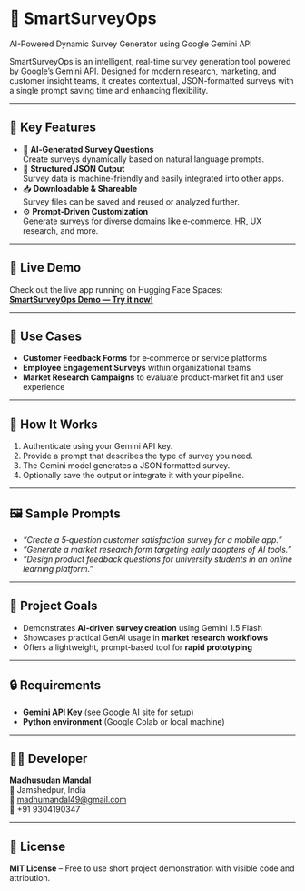 # 🤖 SmartSurveyOps
AI-Powered Dynamic Survey Generator using Google Gemini API

SmartSurveyOps is an intelligent, real-time survey generation tool powered by Google’s Gemini API. Designed for modern research, marketing, and customer insight teams, it creates contextual, JSON-formatted surveys with a single prompt  saving time and enhancing flexibility.

---

## 🌟 Key Features

- 🔮 **AI‑Generated Survey Questions**  
  Create surveys dynamically based on natural language prompts.  
- 📄 **Structured JSON Output**  
  Survey data is machine-friendly and easily integrated into other apps.  
- 📥 **Downloadable & Shareable**  
  Survey files can be saved and reused or analyzed further.  
- ⚙️ **Prompt‑Driven Customization**  
  Generate surveys for diverse domains like e‑commerce, HR, UX research, and more.

---

## 🔗 Live Demo

Check out the live app running on Hugging Face Spaces:  
**[SmartSurveyOps Demo — Try it now!](https://huggingface.co/spaces/madhumandal/SmartSurveyOps)**

---

## 💼 Use Cases

- **Customer Feedback Forms** for e‑commerce or service platforms  
- **Employee Engagement Surveys** within organizational teams  
- **Market Research Campaigns** to evaluate product-market fit and user experience

---

## 🧠 How It Works

1. Authenticate using your Gemini API key.  
2. Provide a prompt that describes the type of survey you need.  
3. The Gemini model generates a JSON formatted survey.  
4. Optionally save the output or integrate it with your pipeline.

---

## 🖼 Sample Prompts

- *“Create a 5‑question customer satisfaction survey for a mobile app.”*  
- *“Generate a market research form targeting early adopters of AI tools.”*  
- *“Design product feedback questions for university students in an online learning platform.”*

---

## 📌 Project Goals

- Demonstrates **AI‑driven survey creation** using Gemini 1.5 Flash  
- Showcases practical GenAI usage in **market research workflows**  
- Offers a lightweight, prompt‑based tool for **rapid prototyping**

---

## 🔒 Requirements

- **Gemini API Key** (see Google AI site for setup)  
- **Python environment** (Google Colab or local machine)

---

## 👨‍💻 Developer

**Madhusudan Mandal**  
📍 Jamshedpur, India  
📧 [madhumandal49@gmail.com](mailto:madhumandal49@gmail.com)  
📱 +91 9304190347

---

## 🪪 License

**MIT License** – Free to use short project demonstration with visible code and attribution.
